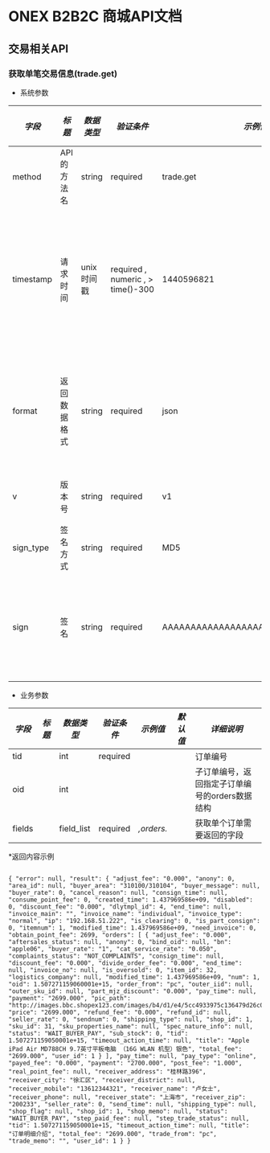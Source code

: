 # ONEX B2B2C 商城API文档

## 交易相关API

### 获取单笔交易信息(trade.get)

* 系统参数

| *字段* | *标题* | *数据类型* | *验证条件* | *示例值* | *默认值* | *详细说明* |
| ------------- | ------------- | ------------- | ------------- | ------------- | ------------- | ------------- |
| method | API的方法名 | string | required | trade.get | null | 标识请求的是哪个API |
| timestamp | 请求时间 | unix时间戳 | required , numeric , > time()-300 | 1440596821 | null | 标识API请求的发起时间，如果超时300秒则拒绝请求 |
| format | 返回数据格式 | string | required | json | json | 返回数据是json格式的，目前只支持json |
| v | 版本号 | string | required | v1 | null | 标识该接口的版本 |
| sign_type | 签名方式 | string | required | MD5 | null | 标识签名算法 |
| sign | 签名 | string | required | AAAAAAAAAAAAAAAAAAAAAAAAAAAAAAAAA | null | 数据签名，32位长度16进制数字 |


* 业务参数

| *字段* | *标题* | *数据类型* | *验证条件* | *示例值* | *默认值* | *详细说明* |
| ------------- | ------------- | ------------- | ------------- | ------------- | ------------- | ------------- |
| tid |  | int | required |  |  | 订单编号 |
| oid |  | int |  |  |  | 子订单编号，返回指定子订单编号的orders数据结构 |
| fields |  | field_list | required | *,orders.* |  | 获取单个订单需要返回的字段 |


*返回内容示例

```

{ "error": null, "result": { "adjust_fee": "0.000", "anony": 0, "area_id": null, "buyer_area": "310100/310104", "buyer_message": null, "buyer_rate": 0, "cancel_reason": null, "consign_time": null, "consume_point_fee": 0, "created_time": 1.437969586e+09, "disabled": 0, "discount_fee": "0.000", "dlytmpl_id": 4, "end_time": null, "invoice_main": "", "invoice_name": "individual", "invoice_type": "normal", "ip": "192.168.51.222", "is_clearing": 0, "is_part_consign": 0, "itemnum": 1, "modified_time": 1.437969586e+09, "need_invoice": 0, "obtain_point_fee": 2699, "orders": [ { "adjust_fee": "0.000", "aftersales_status": null, "anony": 0, "bind_oid": null, "bn": "apple06", "buyer_rate": "1", "cat_service_rate": "0.050", "complaints_status": "NOT_COMPLAINTS", "consign_time": null, "discount_fee": "0.000", "divide_order_fee": "0.000", "end_time": null, "invoice_no": null, "is_oversold": 0, "item_id": 32, "logistics_company": null, "modified_time": 1.437969586e+09, "num": 1, "oid": 1.507271159060001e+15, "order_from": "pc", "outer_iid": null, "outer_sku_id": null, "part_mjz_discount": "0.000", "pay_time": null, "payment": "2699.000", "pic_path": "http://images.bbc.shopex123.com/images/b4/d1/e4/5cc4933975c136479d26c05650b9372113f85cc2.png", "price": "2699.000", "refund_fee": "0.000", "refund_id": null, "seller_rate": 0, "sendnum": 0, "shipping_type": null, "shop_id": 1, "sku_id": 31, "sku_properties_name": null, "spec_nature_info": null, "status": "WAIT_BUYER_PAY", "sub_stock": 0, "tid": 1.507271159050001e+15, "timeout_action_time": null, "title": "Apple iPad Air MD788CH 9.7英寸平板电脑 （16G WLAN 机型）银色", "total_fee": "2699.000", "user_id": 1 } ], "pay_time": null, "pay_type": "online", "payed_fee": "0.000", "payment": "2700.000", "post_fee": "1.000", "real_point_fee": null, "receiver_address": "桂林路396", "receiver_city": "徐汇区", "receiver_district": null, "receiver_mobile": "13612344321", "receiver_name": "卢女士", "receiver_phone": null, "receiver_state": "上海市", "receiver_zip": "200233", "seller_rate": 0, "send_time": null, "shipping_type": null, "shop_flag": null, "shop_id": 1, "shop_memo": null, "status": "WAIT_BUYER_PAY", "step_paid_fee": null, "step_trade_status": null, "tid": 1.507271159050001e+15, "timeout_action_time": null, "title": "订单明细介绍", "total_fee": "2699.000", "trade_from": "pc", "trade_memo": "", "user_id": 1 } }

```

